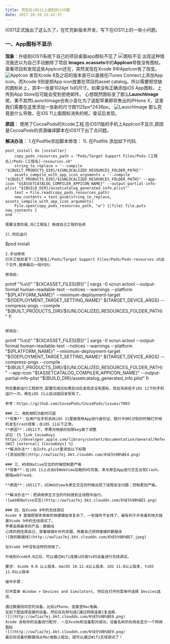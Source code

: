 ```yaml
---
title: 项目在iOS11上遇到的小问题
date: 2017-10-20 15:42:37
---
```

iOS11正式版出了这么久了，在忙完新版本开发，写下在iOS11上的一些小问题。
### 一、App图标不显示
**现象**：升级到iOS11系统下自己的项目桌面app图标不见了
![图标不见](http://ow7iaz7ej.bkt.clouddn.com/6%E5%9B%BE3.jpg)
出现这种情况我还以为自己手动删除了项目 **Images.xcassets**中的**AppIcon**导致没有图标。查看项目和发现这些AppIcon还在，突然发现在Xcode 9中AppIcon有了改变。
![AppIcon](http://ow7iaz7ej.bkt.clouddn.com/6%E5%9B%BE2.png)
发现Xcode 8及之前的版本是可以直接在iTunes Connect上添加App icon。而Xcode 9则是把App icon放置在项目的asset catalog。所以需要把空缺的图标补上，其中一张是1024pt 1x的尺寸。如果没有正确添加iOS App图标，上传到App Store后可能会受到拒绝邮件。
心想既然图标变了那么**LaunchImage**呢，果不其然LaunchImage也有小变化为了适配苹果即将售出的iPHone X，这里我们需要在这里添加一张新的尺寸图1125px*2436px。
![LaunchImage](http://ow7iaz7ej.bkt.clouddn.com/6%E5%9B%BE1.png)
那么究竟是什么导致，在iOS 11上面图标消失的呢。查证后发现。

**原因**： 使用了CocoaPods的Xcode工程,在iOS11版的手机上AppIcon不显示,原因是CocoaPods的资源编译脚本在iOS11下出了点问题。

**解决办法**：
1.在Podfile添加脚本修改：
1). 在Podfile 添加如下代码.

``` 
post_install do |installer|
    copy_pods_resources_path = "Pods/Target Support Files/Pods-[工程名]/Pods-[工程名]-resources.sh"
    string_to_replace = '--compile "${BUILT_PRODUCTS_DIR}/${UNLOCALIZED_RESOURCES_FOLDER_PATH}"'
    assets_compile_with_app_icon_arguments = '--compile "${BUILT_PRODUCTS_DIR}/${UNLOCALIZED_RESOURCES_FOLDER_PATH}" --app-icon "${ASSETCATALOG_COMPILER_APPICON_NAME}" --output-partial-info-plist "${BUILD_DIR}/assetcatalog_generated_info.plist"'
    text = File.read(copy_pods_resources_path)
    new_contents = text.gsub(string_to_replace, assets_compile_with_app_icon_arguments)
    File.open(copy_pods_resources_path, "w") {|file| file.puts new_contents }
end ```

需要注意的是,将[工程名] 换成自己工程的名称

2).然后运行

```
$pod install
```
2.手动修改
打开工程目录下:[工程名]/Pods/Target Support Files/Pods/Pods-resources.sh这个文件,替换最后一段代码:

修改前:

 ```
 printf "%s\0" "${XCASSET_FILES[@]}" | xargs -0 xcrun actool --output-format human-readable-text --notices --warnings --platform "${PLATFORM_NAME}" --minimum-deployment-target "${!DEPLOYMENT_TARGET_SETTING_NAME}" ${TARGET_DEVICE_ARGS} --compress-pngs --compile "${BUILT_PRODUCTS_DIR}/${UNLOCALIZED_RESOURCES_FOLDER_PATH}"
 fi
 ```

修改后:

```
printf "%s\0" "${XCASSET_FILES[@]}" | xargs -0 xcrun actool --output-format human-readable-text --notices --warnings --platform "${PLATFORM_NAME}" --minimum-deployment-target "${!DEPLOYMENT_TARGET_SETTING_NAME}" ${TARGET_DEVICE_ARGS} --compress-pngs --compile "${BUILT_PRODUCTS_DIR}/${UNLOCALIZED_RESOURCES_FOLDER_PATH}" --app-icon "${ASSETCATALOG_COMPILER_APPICON_NAME}" --output-partial-info-plist "${BUILD_DIR}/assetcatalog_generated_info.plist"
fi
```
然后重新运行工程即可,配置完成后如果启动后发现还没有图标，现在系统低于iOS 11下的手机运行一次，再在iOS 11上启动就回发现有了。

参考：https://github.com/CocoaPods/CocoaPods/issues/7003

### 二、用到相机功能时闪退
**现象**：在用户在手机系统iOS 11里面使用App进行身份证、银行卡ORC识别的时候打开相机发生Crash现象；在iOS 11以下正常。
**原因**：iOS11下，苹果对相册的权限key做了调整
详见：{% link CocoaKeys https://developer.apple.com/library/content/documentation/General/Reference/InfoPlistKeyReference/Articles/CocoaKeys.html#//apple_ref/doc/uid/TP40009251-SW17 [external] [CocoaKeys] %}
**解决办法**：在Info.plist里添加以下权限
![添加权限](http://ow7iaz7ej.bkt.clouddn.com/6%E5%9B%BE4.png)

### 三、H5和Native交互的时候控制更严格
**现象**：在iOS 11上点击UIWebView加载的H5页面，来与原生App进行交互出现Crash，报错webTread。

**原因**：iOS11下，UIWebView与原生交互的时候出现了线程安全问题；控制更加严格。

**解决办法**：把调用原生方法的代码放到主线程中运行。
![web和Native交互](http://ow7iaz7ej.bkt.clouddn.com/6%E5%9B%BE5.png)

### 四、在Xcode 9中的无线调试
Xcode 9 里面把很多简单的快捷键给改复杂了，一些插件不支持了。最有利于开发者的地方就是Xcode 9中的无线调试了。
苹果诟病最多的产品：数据线
心疼的抱住我自己，穿着缝缝补补的衣服，用着自己拼拼接接的数据线
![我的数据线](http://ow7iaz7ej.bkt.clouddn.com/6%E5%9B%BE7.jpeg)

在Xcode 9中没有这样的烦恼了。

升级到Xcode9.0之后，可以通过Wifi连接iOS或tvOS设备进行无线调试。

要求: Xcode 9.0 以上版本、macOS 10.12.4以上版本、iOS 11.0以上版本, tvOS 11.0以上版本

操作步骤：

打开菜单 Window > Devices and Simulators, 然后在打开的菜单中选择 Devices选项.

通过数据线将您的设备，比如iPhone，连接至Mac电脑.
在如下图选择连接的设备，然后在右侧勾选[通过网络连接]复选框.
![](http://ow7iaz7ej.bkt.clouddn.com/6%E5%9B%BE8.png)
Xcode 会和你的设备进行配对. 一旦Xcode和设备配对成功，设备名称的右侧会显示一个网络图标
![](http://ow7iaz7ej.bkt.clouddn.com/6%E5%9B%BE9.png)
最后将设备的数据线从Mac电脑上取出，就可以通过Wifi无线调试了！
